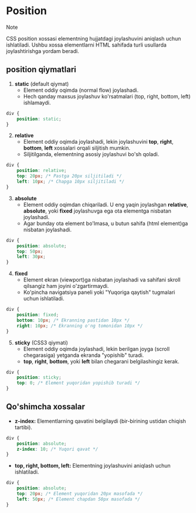 # Position

> [!NOTE]
> CSS position xossasi elementning hujjatdagi joylashuvini aniqlash uchun ishlatiladi. Ushbu xossa elementlarni HTML sahifada turli usullarda joylashtirishga yordam beradi.

## position qiymatlari

1. **static** (default qiymat)
    - Element oddiy oqimda (normal flow) joylashadi.
    - Hech qanday maxsus joylashuv ko'rsatmalari (top, right, bottom, left) ishlamaydi.

```css
div {
    position: static;
}
```

2. **relative**
    - Element oddiy oqimda joylashadi, lekin joylashuvini **top**, **right**, **bottom**, **left** xossalari orqali siljitish mumkin.
    - Siljitilganda, elementning asosiy joylashuvi bo'sh qoladi.

```css
div {
    position: relative;
    top: 20px; /* Pastga 20px siljitiladi */
    left: 10px; /* Chapga 10px siljitiladi */
}
```

3. **absolute**
    - Element oddiy oqimdan chiqariladi. U eng yaqin joylashgan **relative**, **absolute**, yoki **fixed** joylashuvga ega ota elementga nisbatan joylashadi.
    - Agar bunday ota element bo'lmasa, u butun sahifa (html element)ga nisbatan joylashadi.

```css
div {
    position: absolute;
    top: 50px;
    left: 30px;
}
```

4. **fixed**
    - Element ekran (viewport)ga nisbatan joylashadi va sahifani skroll qilsangiz ham joyini o'zgartirmaydi.
    - Ko'pincha navigatsiya paneli yoki "Yuqoriga qaytish" tugmalari uchun ishlatiladi.

```css
div {
    position: fixed;
    bottom: 10px; /* Ekranning pastidan 10px */
    right: 10px; /* Ekranning o'ng tomonidan 10px */
}
```

5. **sticky** (CSS3 qiymati)
    - Element oddiy oqimda joylashadi, lekin berilgan joyga (scroll chegarasiga) yetganda ekranda "yopishib" turadi.
    - **top**, **right**, **bottom**, yoki **left** bilan chegarani belgilashingiz kerak.

```css
div {
    position: sticky;
    top: 0; /* Element yuqoridan yopishib turadi */
}
```

## Qo'shimcha xossalar
- **z-index:** Elementlarning qavatini belgilaydi (bir-birining ustidan chiqish tartibi).

```css
div {
    position: absolute;
    z-index: 10; /* Yuqori qavat */
}
```

- **top, right, bottom, left:** Elementning joylashuvini aniqlash uchun ishlatiladi.

```css
div {
    position: absolute;
    top: 20px; /* Element yuqoridan 20px masofada */
    left: 50px; /* Element chapdan 50px masofada */
}
```

